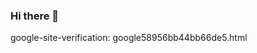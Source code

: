 ### Hi there 👋

<!--
**jamescaracci/jamescaracci** is a ✨ _special_ ✨ repository because its `README.md` (this file) appears on your GitHub profile.

Here are some ideas to get you started:https://foap.com/users/james.caracci

- 🔭 I’m currently working on ...https://artists.landr.com/692531036346
https://mobile.twitter.com/CaracciJames
https://m.facebook.com/james.caracci.39
https://myspace.com/jamescaracci_123
https://www.instagram.com/jamescaracci/
https://jamescaracci.itch.io/
https://github.com/jamescaracci
https://artists.landr.com/692531036346
https://foap.com/users/james.caracci
https://www.loudly.com/profiles/jamescaracci
http://stream.zeno.fm/z76q1c6sp18uv
https://zeno.fm/jamescaracci/
https://network.landr.com/users/jamescaracci
https://youtube.com/channel/UCsVhCfHbOZ_IB-2etYRvMJA
https://enjinx.io/eth/asset/10000000000019c9
https://r.honeygain.me/JAMES67AAE
https://www.paypal.me/jamescaracci
https://zeno.fm/musicwow/
http://stream.zeno.fm/44w6ukkb938uv
https://zeno.fm/mutant/
http://stream.zeno.fm/kgt1k9h8938uv
https://www.cafepress.com/musicwow
http://stream.zeno.fm/w4353putf48uv
https://zeno.fm/musicmixs/
- 🌱 I’m currently learning ... online
- 👯 I’m looking to collaborate on ...www
- 🤔 I’m looking for help with ...money
- 💬 Ask me about ... Music
- 📫 How to reach me: ...jamescaracci@outlook.com
- 😄 Pronouns: ... James Caracci
- ⚡ Fun fact: ... Alternative Muisc
-->
google-site-verification: google58956bb44bb66de5.html
